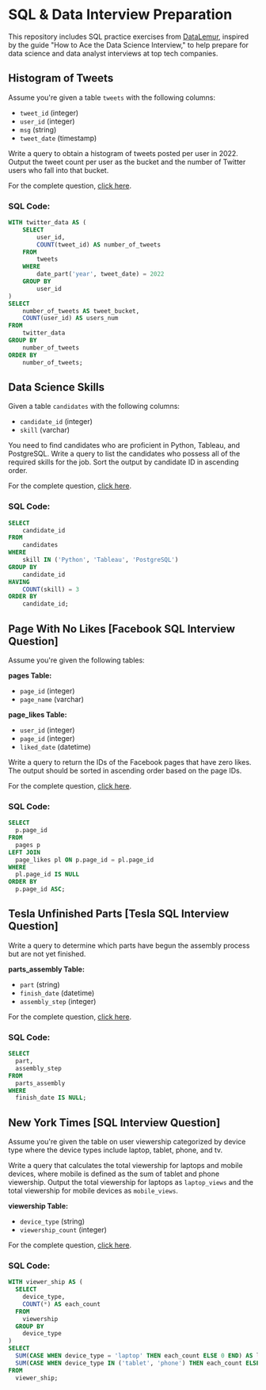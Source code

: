 # SQL & Data Interview Preparation

This repository includes SQL practice exercises from [DataLemur](https://datalemur.com/questions?category=SQL), inspired by the guide "How to Ace the Data Science Interview," to help prepare for data science and data analyst interviews at top tech companies.

## Histogram of Tweets

Assume you're given a table `tweets` with the following columns:
- `tweet_id` (integer)
- `user_id` (integer)
- `msg` (string)
- `tweet_date` (timestamp)

Write a query to obtain a histogram of tweets posted per user in 2022. Output the tweet count per user as the bucket and the number of Twitter users who fall into that bucket.

For the complete question, [click here](https://datalemur.com/questions/sql-histogram-tweets).

### SQL Code:
```sql
WITH twitter_data AS (
    SELECT 
        user_id, 
        COUNT(tweet_id) AS number_of_tweets
    FROM 
        tweets
    WHERE
        date_part('year', tweet_date) = 2022
    GROUP BY 
        user_id
)
SELECT 
    number_of_tweets AS tweet_bucket,
    COUNT(user_id) AS users_num
FROM 
    twitter_data
GROUP BY 
    number_of_tweets
ORDER BY 
    number_of_tweets;
```    

## Data Science Skills

Given a table `candidates` with the following columns:
- `candidate_id` (integer)
- `skill` (varchar)

You need to find candidates who are proficient in Python, Tableau, and PostgreSQL. Write a query to list the candidates who possess all of the required skills for the job. Sort the output by candidate ID in ascending order.

For the complete question, [click here](https://datalemur.com/questions/sql-histogram-tweets).

### SQL Code:
```sql
SELECT 
    candidate_id
FROM 
    candidates
WHERE 
    skill IN ('Python', 'Tableau', 'PostgreSQL')
GROUP BY 
    candidate_id
HAVING 
    COUNT(skill) = 3
ORDER BY 
    candidate_id; 
```

## Page With No Likes [Facebook SQL Interview Question]

Assume you're given the following tables:

**pages Table:**
- `page_id` (integer)
- `page_name` (varchar)

**page_likes Table:**
- `user_id` (integer)
- `page_id` (integer)
- `liked_date` (datetime)

Write a query to return the IDs of the Facebook pages that have zero likes. The output should be sorted in ascending order based on the page IDs.

For the complete question, [click here](https://datalemur.com/questions/sql-page-with-no-likes).


### SQL Code:
```sql
SELECT
  p.page_id
FROM
  pages p
LEFT JOIN
  page_likes pl ON p.page_id = pl.page_id
WHERE
  pl.page_id IS NULL
ORDER BY
  p.page_id ASC;
```


## Tesla Unfinished Parts [Tesla SQL Interview Question]

Write a query to determine which parts have begun the assembly process but are not yet finished.

**parts_assembly Table:**
- `part` (string)
- `finish_date` (datetime)
- `assembly_step` (integer)

For the complete question, [click here](https://datalemur.com/questions/tesla-unfinished-parts).

### SQL Code:
```sql
SELECT 
  part, 
  assembly_step
FROM 
  parts_assembly
WHERE 
  finish_date IS NULL;
```

## New York Times [SQL Interview Question]

Assume you're given the table on user viewership categorized by device type where the device types include laptop, tablet, phone, and tv.

Write a query that calculates the total viewership for laptops and mobile devices, where mobile is defined as the sum of tablet and phone viewership. Output the total viewership for laptops as `laptop_views` and the total viewership for mobile devices as `mobile_views`.

**viewership Table:**
- `device_type` (string)
- `viewership_count` (integer)

For the complete question, [click here](https://datalemur.com/questions/laptop-mobile-viewership).

### SQL Code:
```sql
WITH viewer_ship AS (
  SELECT 
    device_type,
    COUNT(*) AS each_count
  FROM 
    viewership
  GROUP BY 
    device_type
)
SELECT 
  SUM(CASE WHEN device_type = 'laptop' THEN each_count ELSE 0 END) AS laptop_views,
  SUM(CASE WHEN device_type IN ('tablet', 'phone') THEN each_count ELSE 0 END) AS mobile_views
FROM 
  viewer_ship;

